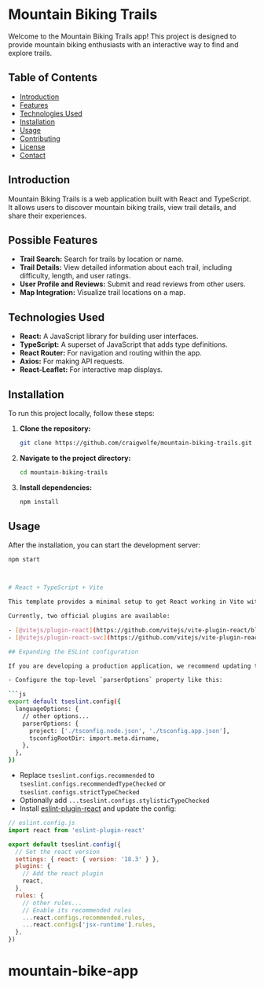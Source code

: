# Mountain Biking Trails

Welcome to the Mountain Biking Trails app! This project is designed to provide mountain biking enthusiasts with an interactive way to find and explore trails.

## Table of Contents

- [Introduction](#introduction)
- [Features](#possible-features)
- [Technologies Used](#technologies-used)
- [Installation](#installation)
- [Usage](#usage)
- [Contributing](#contributing)
- [License](#license)
- [Contact](#contact)

## Introduction

Mountain Biking Trails is a web application built with React and TypeScript. It allows users to discover mountain biking trails, view trail details, and share their experiences. 

## Possible Features

- **Trail Search:** Search for trails by location or name.
- **Trail Details:** View detailed information about each trail, including difficulty, length, and user ratings.
- **User Profile and Reviews:** Submit and read reviews from other users.
- **Map Integration:** Visualize trail locations on a map.

## Technologies Used

- **React:** A JavaScript library for building user interfaces.
- **TypeScript:** A superset of JavaScript that adds type definitions.
- **React Router:** For navigation and routing within the app.
- **Axios:** For making API requests.
- **React-Leaflet:** For interactive map displays.

## Installation

To run this project locally, follow these steps:

1. **Clone the repository:**
    ```bash
    git clone https://github.com/craigwolfe/mountain-biking-trails.git
    ```
2. **Navigate to the project directory:**
    ```bash
    cd mountain-biking-trails
    ```
3. **Install dependencies:**
    ```bash
    npm install
    ```

## Usage

After the installation, you can start the development server:

```bash
npm start



# React + TypeScript + Vite

This template provides a minimal setup to get React working in Vite with HMR and some ESLint rules.

Currently, two official plugins are available:

- [@vitejs/plugin-react](https://github.com/vitejs/vite-plugin-react/blob/main/packages/plugin-react/README.md) uses [Babel](https://babeljs.io/) for Fast Refresh
- [@vitejs/plugin-react-swc](https://github.com/vitejs/vite-plugin-react-swc) uses [SWC](https://swc.rs/) for Fast Refresh

## Expanding the ESLint configuration

If you are developing a production application, we recommend updating the configuration to enable type aware lint rules:

- Configure the top-level `parserOptions` property like this:

```js
export default tseslint.config({
  languageOptions: {
    // other options...
    parserOptions: {
      project: ['./tsconfig.node.json', './tsconfig.app.json'],
      tsconfigRootDir: import.meta.dirname,
    },
  },
})
```

- Replace `tseslint.configs.recommended` to `tseslint.configs.recommendedTypeChecked` or `tseslint.configs.strictTypeChecked`
- Optionally add `...tseslint.configs.stylisticTypeChecked`
- Install [eslint-plugin-react](https://github.com/jsx-eslint/eslint-plugin-react) and update the config:

```js
// eslint.config.js
import react from 'eslint-plugin-react'

export default tseslint.config({
  // Set the react version
  settings: { react: { version: '18.3' } },
  plugins: {
    // Add the react plugin
    react,
  },
  rules: {
    // other rules...
    // Enable its recommended rules
    ...react.configs.recommended.rules,
    ...react.configs['jsx-runtime'].rules,
  },
})
```
# mountain-bike-app
